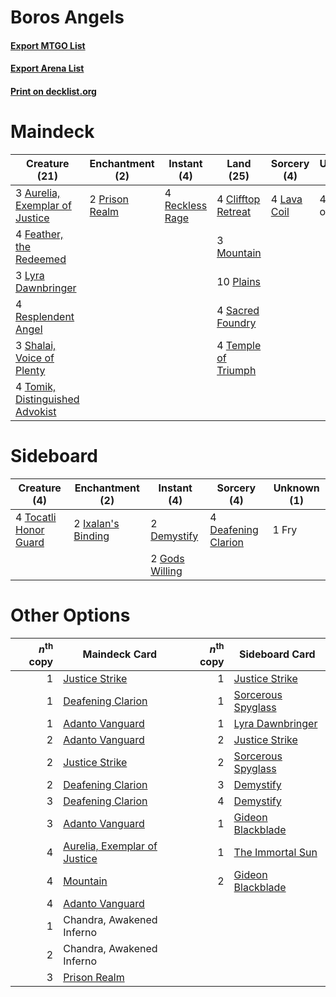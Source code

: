 # Boros Angels

#### [Export MTGO List](../collection/Boros%20Angels/Boros%20Angels.txt)
#### [Export Arena List](../collection/Boros%20Angels/Boros%20Angels_arena.txt)
#### [Print on decklist.org](http://decklist.org/?deckmain=3%09Aurelia,%20Exemplar%20of%20Justice%0A4%09Bishop%20of%20Wings%0A4%09Clifftop%20Retreat%0A4%09Feather,%20the%20Redeemed%0A4%09Lava%20Coil%0A3%09Lyra%20Dawnbringer%0A3%09Mountain%0A10%09Plains%0A2%09Prison%20Realm%0A4%09Reckless%20Rage%0A4%09Resplendent%20Angel%0A4%09Sacred%20Foundry%0A3%09Shalai,%20Voice%20of%20Plenty%0A4%09Temple%20of%20Triumph%0A4%09Tomik,%20Distinguished%20Advokist&deckside=4%09Deafening%20Clarion%0A2%09Demystify%0A1%09Fry%0A2%09Gods%20Willing%0A2%09Ixalan's%20Binding%0A4%09Tocatli%20Honor%20Guard)
# Maindeck

|                                              Creature (21)                                               |                                     Enchantment (2)                                     |                                       Instant (4)                                        |                                          Land (25)                                           |                                     Sorcery (4)                                      |   Unknown (4)   |
|----------------------------------------------------------------------------------------------------------|-----------------------------------------------------------------------------------------|------------------------------------------------------------------------------------------|----------------------------------------------------------------------------------------------|--------------------------------------------------------------------------------------|-----------------|
|3 [Aurelia, Exemplar of Justice](http://gatherer.wizards.com/Pages/Card/Details.aspx?multiverseid=452903) |2 [Prison Realm](http://gatherer.wizards.com/Pages/Card/Details.aspx?multiverseid=460953)|4 [Reckless Rage](http://gatherer.wizards.com/Pages/Card/Details.aspx?multiverseid=439767)|4 [Clifftop Retreat](http://gatherer.wizards.com/Pages/Card/Details.aspx?multiverseid=443127) |4 [Lava Coil](http://gatherer.wizards.com/Pages/Card/Details.aspx?multiverseid=452858)|4 Bishop of Wings|
|4 [Feather, the Redeemed](http://gatherer.wizards.com/Pages/Card/Details.aspx?multiverseid=461124)        |                                                                                         |                                                                                          |3 [Mountain](http://gatherer.wizards.com/Pages/Card/Details.aspx?multiverseid=439859)         |                                                                                      |                 |
|3 [Lyra Dawnbringer](http://gatherer.wizards.com/Pages/Card/Details.aspx?multiverseid=442914)             |                                                                                         |                                                                                          |10 [Plains](http://gatherer.wizards.com/Pages/Card/Details.aspx?multiverseid=439856)          |                                                                                      |                 |
|4 [Resplendent Angel](http://gatherer.wizards.com/Pages/Card/Details.aspx?multiverseid=447170)            |                                                                                         |                                                                                          |4 [Sacred Foundry](http://gatherer.wizards.com/Pages/Card/Details.aspx?multiverseid=405106)   |                                                                                      |                 |
|3 [Shalai, Voice of Plenty](http://gatherer.wizards.com/Pages/Card/Details.aspx?multiverseid=442923)      |                                                                                         |                                                                                          |4 [Temple of Triumph](http://gatherer.wizards.com/Pages/Card/Details.aspx?multiverseid=373560)|                                                                                      |                 |
|4 [Tomik, Distinguished Advokist](http://gatherer.wizards.com/Pages/Card/Details.aspx?multiverseid=460961)|                                                                                         |                                                                                          |                                                                                              |                                                                                      |                 |


# Sideboard

|                                          Creature (4)                                          |                                       Enchantment (2)                                       |                                       Instant (4)                                       |                                         Sorcery (4)                                          |Unknown (1)|
|------------------------------------------------------------------------------------------------|---------------------------------------------------------------------------------------------|-----------------------------------------------------------------------------------------|----------------------------------------------------------------------------------------------|-----------|
|4 [Tocatli Honor Guard](http://gatherer.wizards.com/Pages/Card/Details.aspx?multiverseid=435194)|2 [Ixalan's Binding](http://gatherer.wizards.com/Pages/Card/Details.aspx?multiverseid=435168)|2 [Demystify](http://gatherer.wizards.com/Pages/Card/Details.aspx?multiverseid=129524)   |4 [Deafening Clarion](http://gatherer.wizards.com/Pages/Card/Details.aspx?multiverseid=452915)|1 Fry      |
|                                                                                                |                                                                                             |2 [Gods Willing](http://gatherer.wizards.com/Pages/Card/Details.aspx?multiverseid=442005)|                                                                                              |           |


# Other Options

|*n*<sup>th</sup> copy|                                             Maindeck Card                                             |*n*<sup>th</sup> copy|                                       Sideboard Card                                        |
|--------------------:|-------------------------------------------------------------------------------------------------------|--------------------:|---------------------------------------------------------------------------------------------|
|                    1|[Justice Strike](http://gatherer.wizards.com/Pages/Card/Details.aspx?multiverseid=452932)              |                    1|[Justice Strike](http://gatherer.wizards.com/Pages/Card/Details.aspx?multiverseid=452932)    |
|                    1|[Deafening Clarion](http://gatherer.wizards.com/Pages/Card/Details.aspx?multiverseid=452915)           |                    1|[Sorcerous Spyglass](http://gatherer.wizards.com/Pages/Card/Details.aspx?multiverseid=435407)|
|                    1|[Adanto Vanguard](http://gatherer.wizards.com/Pages/Card/Details.aspx?multiverseid=435152)             |                    1|[Lyra Dawnbringer](http://gatherer.wizards.com/Pages/Card/Details.aspx?multiverseid=442914)  |
|                    2|[Adanto Vanguard](http://gatherer.wizards.com/Pages/Card/Details.aspx?multiverseid=435152)             |                    2|[Justice Strike](http://gatherer.wizards.com/Pages/Card/Details.aspx?multiverseid=452932)    |
|                    2|[Justice Strike](http://gatherer.wizards.com/Pages/Card/Details.aspx?multiverseid=452932)              |                    2|[Sorcerous Spyglass](http://gatherer.wizards.com/Pages/Card/Details.aspx?multiverseid=435407)|
|                    2|[Deafening Clarion](http://gatherer.wizards.com/Pages/Card/Details.aspx?multiverseid=452915)           |                    3|[Demystify](http://gatherer.wizards.com/Pages/Card/Details.aspx?multiverseid=129524)         |
|                    3|[Deafening Clarion](http://gatherer.wizards.com/Pages/Card/Details.aspx?multiverseid=452915)           |                    4|[Demystify](http://gatherer.wizards.com/Pages/Card/Details.aspx?multiverseid=129524)         |
|                    3|[Adanto Vanguard](http://gatherer.wizards.com/Pages/Card/Details.aspx?multiverseid=435152)             |                    1|[Gideon Blackblade](http://gatherer.wizards.com/Pages/Card/Details.aspx?multiverseid=463943) |
|                    4|[Aurelia, Exemplar of Justice](http://gatherer.wizards.com/Pages/Card/Details.aspx?multiverseid=452903)|                    1|[The Immortal Sun](http://gatherer.wizards.com/Pages/Card/Details.aspx?multiverseid=439844)  |
|                    4|[Mountain](http://gatherer.wizards.com/Pages/Card/Details.aspx?multiverseid=439859)                    |                    2|[Gideon Blackblade](http://gatherer.wizards.com/Pages/Card/Details.aspx?multiverseid=463943) |
|                    4|[Adanto Vanguard](http://gatherer.wizards.com/Pages/Card/Details.aspx?multiverseid=435152)             |                     |                                                                                             |
|                    1|Chandra, Awakened Inferno                                                                              |                     |                                                                                             |
|                    2|Chandra, Awakened Inferno                                                                              |                     |                                                                                             |
|                    3|[Prison Realm](http://gatherer.wizards.com/Pages/Card/Details.aspx?multiverseid=460953)                |                     |                                                                                             |

